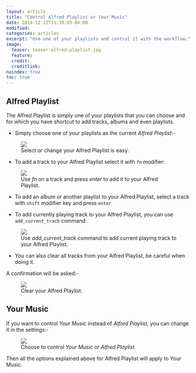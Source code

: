 ```yaml
---
layout: article
title: "Control Alfred Playlist or Your Music"
date: 2014-12-22T11:39:03-04:00
modified:
categories: articles
excerpt: "Use one of your playlists and control it with the workflow."
image:
  teaser: teaser-alfred-playlist.jpg
  feature:
  credit: 
  creditlink:
noindex: true
toc: true
---
```


## Alfred Playlist

The Alfred Playlist is simply one of your playlists that you can choose and for which you have shortcut to add tracks, albums and even playlists.

* Simply choose one of your playlists as the current *Alfred Playlist*:-


<figure>
	<a href="{{ site.url }}/images/change-alfred-playlist.gif"><img src="{{ site.url }}/images/change-alfred-playlist.gif"></a>
	<figcaption>Select or change your Alfred Playlist is easy.</figcaption>
</figure>


* To add a track to your Alfred Playlist select it with `fn` modifier:


<figure>
	<a href="{{ site.url }}/images/alfred-playlist-fn-modifier.gif"><img src="{{ site.url }}/images/alfred-playlist-fn-modifier.gif"></a>
	<figcaption>Use <i>fn</i> on a track and press <i>enter</i> to add it to your Alfred Playlist.</figcaption>
</figure>

* To add an album or another playlist to your Alfred Playlist, select a track with `shift` modifier key and press `enter`

* To add currently playing track to your Alfred Playlist, you can use `add_current_track` command:

<figure>
	<a href="{{ site.url }}/images/alfred-playlist-add-current-track.gif"><img src="{{ site.url }}/images/alfred-playlist-add-current-track.gif"></a>
	<figcaption>Use <i>add_current_track</i> command to add current playing track to your Alfred Playlist.</figcaption>
</figure>


* You can also clear all tracks from your Alfred Playlist, be careful when doing it. 

A confirmation will be asked:-

<figure>
	<img src="{{ site.url }}/images/alfred-playlist-clear.png"></a>
	<figcaption>Clear your Alfred Playlist.</figcaption>
</figure>

## Your Music

If you want to control *Your Music* instead of *Alfred Playlist*, you can change it in the settings:-

<figure>
	<img src="{{ site.url }}/images/alfred-playlist-control-setting.png"></a>
	<figcaption>Choose to control <i>Your Music</i> or <i>Alfred Playlist</i>.</figcaption>
</figure>

Then all the options explained above for Alfred Playlist will apply to Your Music.

